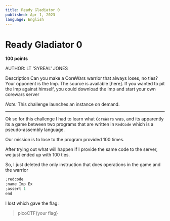 ```yaml
---
title: Ready Gladiator 0
published: Apr 1, 2023
language: English
---
```


# Ready Gladiator 0

**100 points**

AUTHOR: LT 'SYREAL' JONES

Description
Can you make a CoreWars warrior that always loses, no ties?
Your opponent is the Imp. The source is available [here]. If you wanted to pit the Imp against himself, you could download the Imp and start your own corewars server

_Note:_ This challenge launches an instance on demand.

---

Ok so for this challenge I had to learn what `CoreWars` was, and its apparently its a game between two programs that are written in `RedCode` which is a pseudo-assembly language.

Our mission is to lose to the program provided 100 times.

After trying out what will happen if I provide the same code to the server, we just ended up with 100 ties.

So, I just deleted the only instruction that does operations in the game and the warrior

```c
;redcode
;name Imp Ex
;assert 1
end
```

I lost which gave the flag:

> picoCTF{your flag}
